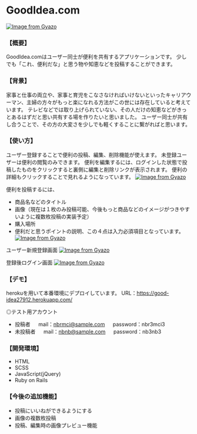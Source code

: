 # GoodIdea.com

[![Image from Gyazo](https://i.gyazo.com/142dd13f7ecadfe378f27a418e1a3b9f.png)](https://gyazo.com/142dd13f7ecadfe378f27a418e1a3b9f)

### 【概要】
GoodIdea.comはユーザー同士が便利を共有するアプリケーションです。
少しでも「これ、便利だな」と思う物や知恵などを投稿することができます。

### 【背景】
家事と仕事の両立や、家事と育児をこなさなければいけないといったキャリアウーマン、主婦の方々がもっと楽になれる方法がこの世には存在していると考えています。
テレビなどでは取り上げられていない、その人だけの知恵などがきっとあるはずだと思い共有する場を作りたいと思いました。
ユーザー同士が共有し合うことで、その方の大変さを少しでも軽くすることに繋がればと思います。

### 【使い方】
ユーザー登録することで便利の投稿、編集、削除機能が使えます。
未登録ユーザーは便利の閲覧のみできます。
便利を編集するには、ログインした状態で投稿したものをクリックすると裏側に編集と削除リンクが表示されます。
便利の詳細もクリックすることで見れるようになっています。
[![Image from Gyazo](https://i.gyazo.com/5bf43241bf96851c3613868330df095c.gif)](https://gyazo.com/5bf43241bf96851c3613868330df095c)


便利を投稿するには、
* 商品名などのタイトル
* 画像（現在は１枚のみ投稿可能、今後もっと商品などのイメージがつきやすいように複数枚投稿の実装予定）
* 購入場所
* 便利だと思うポイントの説明、この４点は入力必須項目となっています。
[![Image from Gyazo](https://i.gyazo.com/e2074751441f12bebddec08515de7b08.png)](https://gyazo.com/e2074751441f12bebddec08515de7b08)


ユーザー新規登録画面
[![Image from Gyazo](https://i.gyazo.com/567b679ddc5c3b82348e94aab14fb580.png)](https://gyazo.com/567b679ddc5c3b82348e94aab14fb580)


登録後ログイン画面
[![Image from Gyazo](https://i.gyazo.com/d70a0f23dc929b383a6f59d9379656dd.png)](https://gyazo.com/d70a0f23dc929b383a6f59d9379656dd)

### 【デモ】
herokuを用いて本番環境にデプロイしています。
URL：https://good-idea27912.herokuapp.com/

◎テスト用アカウント
* 投稿者
　 mail：nbrmci@sample.com
　 password：nbr3mci3
* 未投稿者
　 mail：nbnb@sample.com
　 password：nb3nb3

### 【開発環境】
* HTML
* SCSS
* JavaScript(jQuery)
* Ruby on Rails

### 【今後の追加機能】
* 投稿にいいねができるようにする
* 画像の複数枚投稿
* 投稿、編集時の画像プレビュー機能
